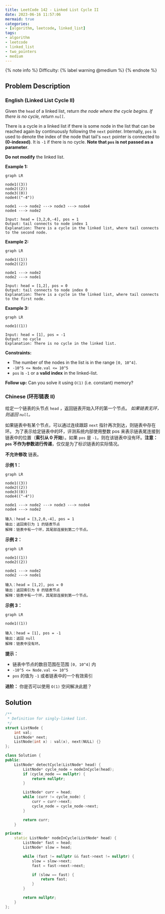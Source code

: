 ```yaml
---
title: LeetCode 142 - Linked List Cycle II
date: 2023-06-16 11:57:06
mermaid: true
categories:
- [algorithm, leetcode, linked_list]
tags:
- algorithm
- leetcode
- linked_list
- two_pointers
- medium
---
```


{% note info %}
Difficulty: {% label warning @medium %}
{% endnote %}

## Problem Description

### English (Linked List Cycle II)

Given the `head` of a linked list, return *the node where the cycle begins. If there is no cycle, return `null`*.

There is a cycle in a linked list if there is some node in the list that can be reached again by continuously following the `next` pointer. Internally, `pos` is used to denote the index of the node that tail's `next` pointer is connected to **(0-indexed)**. It is `-1` if there is no cycle. **Note that `pos` is not passed as a parameter**.

**Do not modify** the linked list.

**Example 1:**

```mermaid
graph LR

node1((3))
node2((2))
node3((0))
node4(("-4"))

node1 ---> node2 ---> node3 ---> node4
node4 ---> node2
```

```log
Input: head = [3,2,0,-4], pos = 1
Output: tail connects to node index 1
Explanation: There is a cycle in the linked list, where tail connects to the second node.
```

**Example 2:**

```mermaid
graph LR

node1((1))
node2((2))

node1 ---> node2
node2 ---> node1
```

```log
Input: head = [1,2], pos = 0
Output: tail connects to node index 0
Explanation: There is a cycle in the linked list, where tail connects to the first node.
```

**Example 3:**

```mermaid
graph LR

node1((1))
```

```log
Input: head = [1], pos = -1
Output: no cycle
Explanation: There is no cycle in the linked list.
```

**Constraints:**

- The number of the nodes in the list is in the range `[0, 10^4]`.
- `-10^5 <= Node.val <= 10^5`
- `pos` is `-1` or a **valid index** in the linked-list.

**Follow up:** Can you solve it using `O(1)` (i.e. constant) memory?

### Chinese (环形链表 II)

给定一个链表的头节点 `head` ，返回链表开始入环的第一个节点。 *如果链表无环，则返回 `null`。*

如果链表中有某个节点，可以通过连续跟踪 `next` 指针再次到达，则链表中存在环。 为了表示给定链表中的环，评测系统内部使用整数 pos 来表示链表尾连接到链表中的位置（**索引从 0 开始**）。如果 `pos` 是 `-1`，则在该链表中没有环。**注意：`pos` 不作为参数进行传递**，仅仅是为了标识链表的实际情况。

**不允许修改** 链表。

**示例 1：**

```mermaid
graph LR

node1((3))
node2((2))
node3((0))
node4(("-4"))

node1 ---> node2 ---> node3 ---> node4
node4 ---> node2
```

```log
输入：head = [3,2,0,-4], pos = 1
输出：返回索引为 1 的链表节点
解释：链表中有一个环，其尾部连接到第二个节点。
```

**示例 2：**

```mermaid
graph LR

node1((1))
node2((2))

node1 ---> node2
node2 ---> node1
```

```log
输入：head = [1,2], pos = 0
输出：返回索引为 0 的链表节点
解释：链表中有一个环，其尾部连接到第一个节点。
```

**示例 3：**

```mermaid
graph LR

node1((1))
```

```log
输入：head = [1], pos = -1
输出：返回 null
解释：链表中没有环。
```

**提示：**

- 链表中节点的数目范围在范围 `[0, 10^4]` 内
- `-10^5 <= Node.val <= 10^5`
- `pos` 的值为 `-1` 或者链表中的一个有效索引

**进阶：** 你是否可以使用 `O(1)` 空间解决此题？

## Solution

```C++
/**
 * Definition for singly-linked list.
 */
struct ListNode {
    int val;
    ListNode* next;
    ListNode(int x) : val(x), next(NULL) {}
};

class Solution {
public:
    ListNode* detectCycle(ListNode* head) {
        ListNode* cycle_node = nodeInCycle(head);
        if (cycle_node == nullptr) {
            return nullptr;
        }

        ListNode* curr = head;
        while (curr != cycle_node) {
            curr = curr->next;
            cycle_node = cycle_node->next;
        }

        return curr;
    }

private:
    static ListNode* nodeInCycle(ListNode* head) {
        ListNode* fast = head;
        ListNode* slow = head;

        while (fast != nullptr && fast->next != nullptr) {
            slow = slow->next;
            fast = fast->next->next;

            if (slow == fast) {
                return fast;
            }
        }

        return nullptr;
    }
};
```
